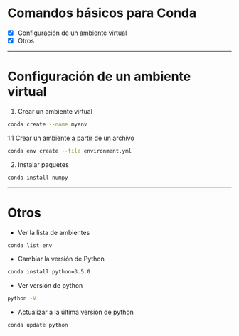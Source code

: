 # Comandos básicos para Conda  
* [x] Configuración de un ambiente virtual
* [x] Otros

----
# Configuración de un ambiente virtual

1. Crear un ambiente virtual
```bash
conda create --name myenv
```
1.1  Crear un ambiente a partir de un archivo

```bash
conda env create --file environment.yml
```
2. Instalar paquetes
```bash
conda install numpy
```
----

# Otros

* Ver la lista de ambientes 
```bash
conda list env
```
* Cambiar la versión de Python
```bash
conda install python=3.5.0
```

* Ver versión de python 
```bash
python -V 
```
* Actualizar a la última versión de python
```bash
conda update python
```




 
